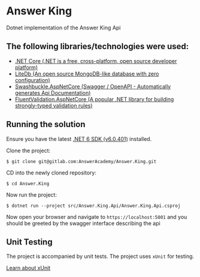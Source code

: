 # Answer King
Dotnet implementation of the Answer King Api

## The following libraries/technologies were used:
* [.NET Core (.NET is a free, cross-platform, open source developer platform)](https://dot.net)
* [LiteDb (An open source MongoDB-like database with zero configuration)](https://www.litedb.org/)
* [Swashbuckle.AspNetCore (Swagger / OpenAPI - Automatically generates Api Documentation)](https://github.com/domaindrivendev/Swashbuckle.AspNetCore)
* [FluentValidation.AspNetCore (A popular .NET library for building strongly-typed validation rules)](https://fluentvalidation.net/)

## Running the solution

Ensure you have the latest [.NET 6 SDK (v6.0.401)](https://www.microsoft.com/net/download/) installed.

Clone the project:

`$ git clone git@gitlab.com:AnswerAcademy/Answer.King.git`

CD into the newly cloned repository:

`$ cd Answer.King`

Now run the project:

`$ dotnet run --project src/Answer.King.Api/Answer.King.Api.csproj`

Now open your browser and navigate to `https://localhost:5001` and you should be greeted by the swagger interface describing the api


## Unit Testing

The project is accompanied by unit tests. The project uses `xUnit` for testing.

[Learn about xUnit](https://xunit.github.io/)